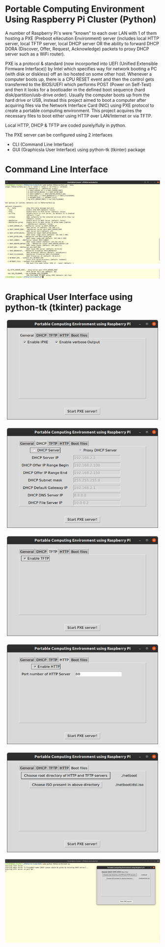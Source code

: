 # Portable Computing Environment Using Raspberry Pi Cluster (Python)

A number of Raspberry Pi's were "known" to each over LAN with 1 of them hosting a PXE (Preboot eXecution Environment) server (includes local HTTP server, local TFTP server, local DHCP server OR the ability to forward DHCP DORA (Discover, Offer, Request, Acknowledge) packets to proxy DHCP server such as a WiFi router).

PXE is a protocol & standard (now incorported into UEFI (Unified Extensible Firmware Interface)) by Intel which specifies way for network booting a PC (with disk or diskless) off an iso hosted on some other host. Whenever a computer boots up, there is a CPU RESET event and then the control gets transferred to the BIOS/UEFI which performs POST (Power on Self-Test) and then it looks for a bootloader in the defined boot sequence (hard disk/partition/usb-drive order). Usually the computer boots up from the hard drive or USB, instead this project aimed to boot a computer after acquiring files via the Network Interface Card (NIC) using PXE protocol to create a portable computing environment. This project acquires the necessary files to boot either using HTTP over LAN/Internet or via TFTP.

Local HTTP, DHCP & TFTP are coded purely/fully in python.

The PXE server can be configured using 2 interfaces

* CLI (Command Line Interface)
* GUI (Graphicsla User Interface) using python-tk (tkinter) package

# Command Line Interface

![CLI1](https://raw.githubusercontent.com/riteshRcH/pxe_server_rpi_cluster/master/screenshots/CLI1.png)

![CLI2](https://raw.githubusercontent.com/riteshRcH/pxe_server_rpi_cluster/master/screenshots/CLI2.png)

# Graphical User Interface using python-tk (tkinter) package

![GUI1](https://raw.githubusercontent.com/riteshRcH/pxe_server_rpi_cluster/master/screenshots/GUI1.png)

![GUI2](https://raw.githubusercontent.com/riteshRcH/pxe_server_rpi_cluster/master/screenshots/GUI2.png)

![GUI3](https://raw.githubusercontent.com/riteshRcH/pxe_server_rpi_cluster/master/screenshots/GUI3.png)

![GUI4](https://raw.githubusercontent.com/riteshRcH/pxe_server_rpi_cluster/master/screenshots/GUI4.png)

![GUI5](https://raw.githubusercontent.com/riteshRcH/pxe_server_rpi_cluster/master/screenshots/GUI5.png)

![GUI6](https://raw.githubusercontent.com/riteshRcH/pxe_server_rpi_cluster/master/screenshots/GUI6.png)
